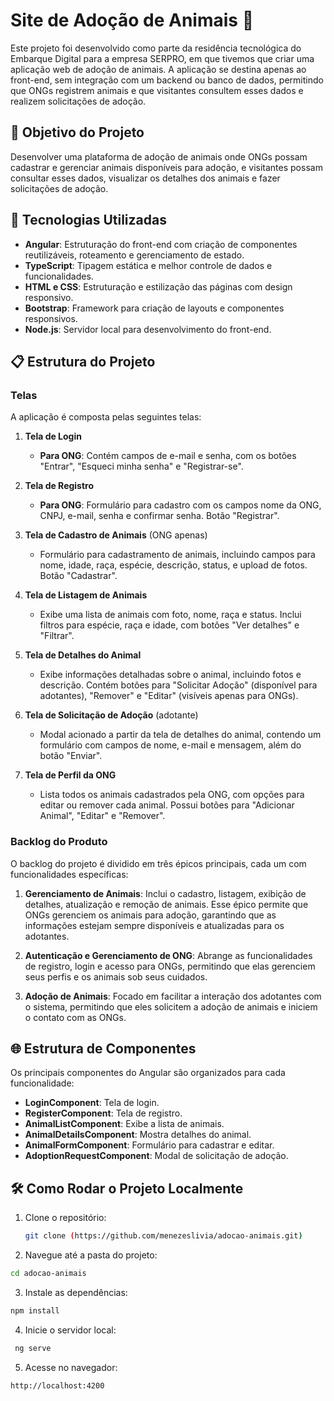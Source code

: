 # Site de Adoção de Animais 🐾

Este projeto foi desenvolvido como parte da residência tecnológica do Embarque Digital para a empresa SERPRO, em que tivemos que criar uma aplicação web de adoção de animais. A aplicação se destina apenas ao front-end, sem integração com um backend ou banco de dados, permitindo que ONGs registrem animais e que visitantes consultem esses dados e realizem solicitações de adoção.

## 🎯 Objetivo do Projeto

Desenvolver uma plataforma de adoção de animais onde ONGs possam cadastrar e gerenciar animais disponíveis para adoção, e visitantes possam consultar esses dados, visualizar os detalhes dos animais e fazer solicitações de adoção.

## 🚀 Tecnologias Utilizadas

- **Angular**: Estruturação do front-end com criação de componentes reutilizáveis, roteamento e gerenciamento de estado.
- **TypeScript**: Tipagem estática e melhor controle de dados e funcionalidades.
- **HTML e CSS**: Estruturação e estilização das páginas com design responsivo.
- **Bootstrap**: Framework para criação de layouts e componentes responsivos.
- **Node.js**: Servidor local para desenvolvimento do front-end.

## 📋 Estrutura do Projeto

### Telas

A aplicação é composta pelas seguintes telas:

1. **Tela de Login**
   - **Para ONG**: Contém campos de e-mail e senha, com os botões "Entrar", "Esqueci minha senha" e "Registrar-se".

3. **Tela de Registro**
   - **Para ONG**: Formulário para cadastro com os campos nome da ONG, CNPJ, e-mail, senha e confirmar senha. Botão "Registrar".

4. **Tela de Cadastro de Animais** (ONG apenas)
   - Formulário para cadastramento de animais, incluindo campos para nome, idade, raça, espécie, descrição, status, e upload de fotos. Botão "Cadastrar".

5. **Tela de Listagem de Animais**
   - Exibe uma lista de animais com foto, nome, raça e status. Inclui filtros para espécie, raça e idade, com botões "Ver detalhes" e "Filtrar".

6. **Tela de Detalhes do Animal**
   - Exibe informações detalhadas sobre o animal, incluindo fotos e descrição. Contém botões para "Solicitar Adoção" (disponível para adotantes), "Remover" e "Editar" (visíveis apenas para ONGs).

7. **Tela de Solicitação de Adoção** (adotante)
   - Modal acionado a partir da tela de detalhes do animal, contendo um formulário com campos de nome, e-mail e mensagem, além do botão "Enviar".

8. **Tela de Perfil da ONG**
   - Lista todos os animais cadastrados pela ONG, com opções para editar ou remover cada animal. Possui botões para "Adicionar Animal", "Editar" e "Remover".

### Backlog do Produto

O backlog do projeto é dividido em três épicos principais, cada um com funcionalidades específicas:

1. **Gerenciamento de Animais**: Inclui o cadastro, listagem, exibição de detalhes, atualização e remoção de animais. Esse épico permite que ONGs gerenciem os animais para adoção, garantindo que as informações estejam sempre disponíveis e atualizadas para os adotantes.

2. **Autenticação e Gerenciamento de ONG**: Abrange as funcionalidades de registro, login e acesso para ONGs, permitindo que elas gerenciem seus perfis e os animais sob seus cuidados.

3. **Adoção de Animais**: Focado em facilitar a interação dos adotantes com o sistema, permitindo que eles solicitem a adoção de animais e iniciem o contato com as ONGs.

## 🌐 Estrutura de Componentes

Os principais componentes do Angular são organizados para cada funcionalidade:

- **LoginComponent**: Tela de login.
- **RegisterComponent**: Tela de registro.
- **AnimalListComponent**: Exibe a lista de animais.
- **AnimalDetailsComponent**: Mostra detalhes do animal.
- **AnimalFormComponent**: Formulário para cadastrar e editar.
- **AdoptionRequestComponent**: Modal de solicitação de adoção.

## 🛠️ Como Rodar o Projeto Localmente

1. Clone o repositório:
   ```bash
   git clone (https://github.com/menezeslivia/adocao-animais.git)
   ```
2. Navegue até a pasta do projeto:
  ```bash
  cd adocao-animais
  ```
3. Instale as dependências:
  ```bash
  npm install
  ```
4. Inicie o servidor local:
 ```bash
  ng serve
  ```
5. Acesse no navegador:
  ```bash
  http://localhost:4200
  ```

